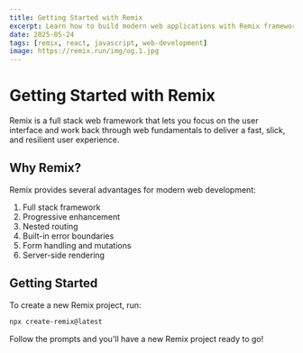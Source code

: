 ```yaml
---
title: Getting Started with Remix
excerpt: Learn how to build modern web applications with Remix framework - the full stack web framework that lets you focus on the user interface.
date: 2025-05-24
tags: [remix, react, javascript, web-development]
image: https://remix.run/img/og.1.jpg
---
```


# Getting Started with Remix

Remix is a full stack web framework that lets you focus on the user interface and work back through web fundamentals to deliver a fast, slick, and resilient user experience.

## Why Remix?

Remix provides several advantages for modern web development:

1. Full stack framework
2. Progressive enhancement
3. Nested routing
4. Built-in error boundaries
5. Form handling and mutations
6. Server-side rendering

## Getting Started

To create a new Remix project, run:

```bash
npx create-remix@latest
```

Follow the prompts and you'll have a new Remix project ready to go!
